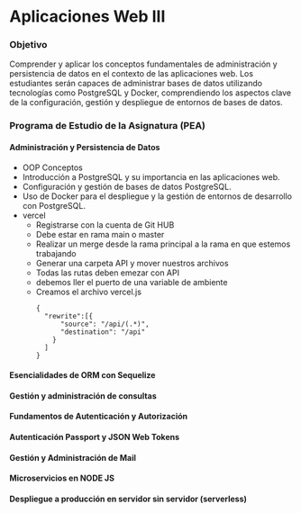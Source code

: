 # Aplicaciones Web III

### Objetivo
Comprender y aplicar los conceptos fundamentales de administración y persistencia de datos en el contexto de las aplicaciones web. Los estudiantes serán capaces de administrar bases de datos utilizando tecnologías como PostgreSQL y Docker, comprendiendo los aspectos clave de la configuración, gestión y despliegue de entornos de bases de datos.

### Programa de Estudio de la Asignatura (PEA)

#### Administración y Persistencia de Datos
+ OOP Conceptos
+ Introducción a PostgreSQL y su importancia en las aplicaciones web.
+ Configuración y gestión de bases de datos PostgreSQL.
+ Uso de Docker para el despliegue y la gestión de entornos de desarrollo con PostgreSQL.
+ vercel
  + Registrarse con la cuenta de Git HUB
  + Debe estar en rama main o master
  + Realizar un merge desde la rama principal a la rama en que estemos trabajando
  + Generar una carpeta API y mover nuestros archivos
  + Todas las rutas deben emezar con API
  + debemos ller el puerto de una variable de ambiente
  + Creamos el archivo vercel.js
    ```SH
    {
      "rewrite":[{
          "source": "/api/(.*)",
          "destination": "/api"
        }
      ]
    }

    ```
#### Esencialidades de ORM con Sequelize

#### Gestión y administración de consultas
#### Fundamentos de Autenticación y Autorización
#### Autenticación Passport y JSON Web Tokens
#### Gestión y Administración de Mail
#### Microservicios en NODE JS
#### Despliegue a producción en servidor sin servidor (serverless)

